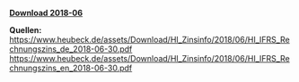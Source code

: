[**Download 2018-06**](https://downgit.github.io/#/home?url=https://github.com/GeorgGoldbach/Zinsarchiv/tree/master/2018-06)

**Quellen:**
https://www.heubeck.de/assets/Download/HI_Zinsinfo/2018/06/HI_IFRS_Rechnungszins_de_2018-06-30.pdf
https://www.heubeck.de/assets/Download/HI_Zinsinfo/2018/06/HI_IFRS_Rechnungszins_en_2018-06-30.pdf
